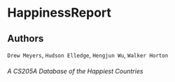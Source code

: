 # HappinessReport
## Authors
`Drew Meyers`, `Hudson Elledge`, `Hengjun Wu`, `Walker Horton`

###### A CS205A Database of the Happiest Countries
